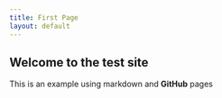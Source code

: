 ```yaml
---
title: First Page
layout: default
---
```


## Welcome to the test site

This is an example using markdown and **GitHub** pages
